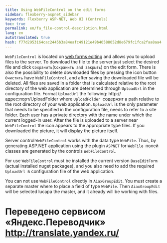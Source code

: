 ```yaml
--- 
title: Using WebFileControl on the edit forms 
sidebar: flexberry-aspnet_sidebar 
keywords: Flexberry ASP-NET, Web UI (Controls) 
toc: true 
permalink: en/fa_file-control-description.html 
lang: en 
autotranslated: true 
hash: f77d2953164cac2445b3a84eafc49121e49b40588052d8e679fc1fca2faa8aa4 
--- 
```


`WebFileControl` is located on [web forms editing](fa_editform.html) and allows you to upload files to the server. To download the file to the server just select the desired file and click `Сохранить`(`Сохранить and закрыть`) on the edit form. 
There is also the possibility to delete downloaded files by pressing the icon button `Очистить` have `WebFileControl`, and after saving the downloaded file will be deleted. 
All files are saved in a folder that is calculated relative to the root directory of the web application are determined through `UploadUrl` in the configuration file. 
Format `UploadUrl` the following: http://адрес:порт/UploadFolder where `UploadFolder `содержит a path relative to the root directory of your web application. `UploadUrl` is the only parameter that needs to be specified in the configuration file, needs to refer to a site folder. Each user has a private directory with the name under which the current logged-in user. 
After the file is uploaded to a server near `WebFileControl` the icon appears to the appropriate type files. If you downloaded the picture, it will display the picture itself. 

Server control `WebFileControl` works with the data type `WebFile`. Thus, by generating ASP.NET application using the plugin `ASPNET` for `WebFile `полей classes are generated by the controls `WebFileControl`. 

For use `WebFileControl` must be installed the current version `BaseEditForm `(actual installed nuget packages), and you also need to add the required `UploadUrl `в configuration file of the web application. 

You can not use `WebFileControl` directly in `AiaxGroupEdit`. You must create a separate master where to place a field of type `WebFile`. Then `AiaxGroupEdit` will be selected lucapa the master, and it already will be working with files. 



 # Переведено сервисом «Яндекс.Переводчик» http://translate.yandex.ru/
